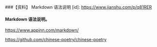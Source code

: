 ###【资料】
Markdown 语法说明 [id]: https://www.jianshu.com/p/q81RER


#### Markdown 语法说明。
https://www.appinn.com/markdown/

https://github.com/chinese-poetry/chinese-poetry
